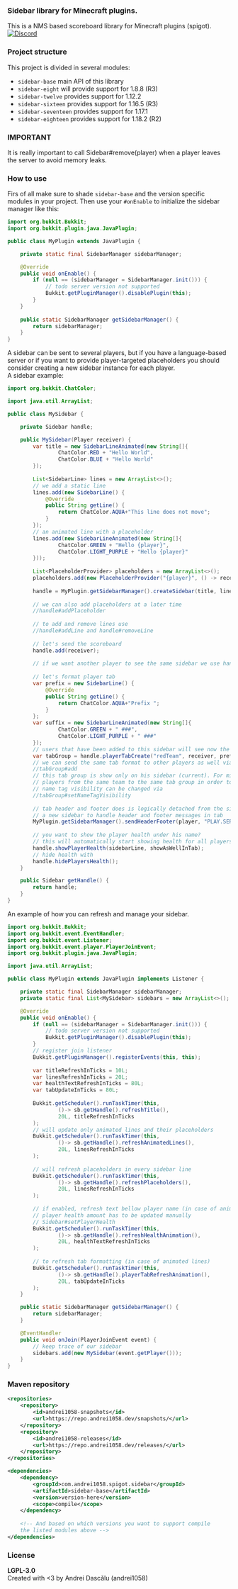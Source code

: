 ### Sidebar library for Minecraft plugins.
This is a NMS based scoreboard library for Minecraft plugins (spigot).  
[![Discord](https://discordapp.com/api/guilds/201345265821679617/widget.png?style=shield)](https://discord.gg/XdJfN2X)

### Project structure
This project is divided in several modules:
- `sidebar-base` main API of this library
- `sidebar-eight` will provide support for 1.8.8 (R3)
- `sidebar-twelve` provides support for 1.12.2
- `sidebar-sixteen` provides support for 1.16.5 (R3)
- `sidebar-seventeen` provides support for 1.17.1
- `sidebar-eighteen` provides support for 1.18.2 (R2)

### IMPORTANT
It is really important to call Sidebar#remove(player) when a player leaves the server to avoid memory leaks.


### How to use
Firs of all make sure to shade `sidebar-base` and the version specific modules in your project. Then use
your `#onEnable` to initialize the sidebar manager like this:

```java
import org.bukkit.Bukkit;
import org.bukkit.plugin.java.JavaPlugin;

public class MyPlugin extends JavaPlugin {

    private static final SidebarManager sidebarManager;

    @Override
    public void onEnable() {
        if (null == (sidebarManager = SidebarManager.init())) {
            // todo server version not supported
            Bukkit.getPluginManager().disablePlugin(this);
        }
    }
    
    public static SidebarManager getSidebarManager() {
        return sidebarManager;
    }
}
```

A sidebar can be sent to several players, but if you have a language-based server or if you want to 
provide player-targeted placeholders you should consider creating a new sidebar instance for each player.  
A sidebar example:

```java
import org.bukkit.ChatColor;

import java.util.ArrayList;

public class MySidebar {

    private Sidebar handle;

    public MySidebar(Player receiver) {
        var title = new SidebarLineAnimated(new String[]{
                ChatColor.RED + "Hello World",
                ChatColor.BLUE + "Hello World"
        });
        
        List<SidebarLine> lines = new ArrayList<>();
        // we add a static line
        lines.add(new SidebarLine() {
            @Override
            public String getLine() {
                return ChatColor.AQUA+"This line does not move";
            }
        });
        // an animated line with a placeholder
        lines.add(new SidebarLineAnimated(new String[]{
                ChatColor.GREEN + "Hello {player}",
                ChatColor.LIGHT_PURPLE + "Hello {player}"
        }));
        
        List<PlaceholderProvider> placeholders = new ArrayList<>();
        placeholders.add(new PlaceholderProvider("{player}", () -> receiver.getDisplayName()));
        
        handle = MyPlugin.getSidebarManager().createSidebar(title, lines, placeholders);
        
        // we can also add placeholders at a later time
        //handle#addPlaceholder
        
        // to add and remove lines use
        //handle#addLine and handle#removeLine
        
        // let's send the scoreboard
        handle.add(receiver);
        
        // if we want another player to see the same sidebar we use handle#add again
        
        // let's format player tab
        var prefix = new SidebarLine() {
            @Override
            public String getLine() {
                return ChatColor.AQUA+"Prefix ";
            }
        };
        var suffix = new SidebarLineAnimated(new String[]{
                ChatColor.GREEN + " ###",
                ChatColor.LIGHT_PURPLE + " ###"
        });
        // users that have been added to this sidebar will see now the tab-format for the given player
        var tabGroup = handle.playerTabCreate("redTeam", receiver, prefix, suffix, PlayerTab.PushingRule.NEVER);
        // we can send the same tab format to other players as well via
        //tabGroup#add
        // this tab group is show only on his sidebar (current). For mini-games such as bed wars we add
        // players from the same team to the same tab group in order to have an ordered tab list.
        // name tag visibility can be changed via
        //tabGroup#setNameTagVisibility
        
        // tab header and footer does is logically detached from the sidebar si you won't need to create
        // a new sidebar to handle header and footer messages in tab
        MyPlugin.getSidebarManager().sendHeaderFooter(player, "PLAY.SERVER.COM", "Be kind!");
        
        // you want to show the player health under his name?
        // this will automatically start showing health for all players
        handle.showPlayerHealth(sidebarLine, showAsWellInTab);
        // hide health with
        handle.hidePlayersHealth();
    }

    public Sidebar getHandle() {
        return handle;
    }
}
```
An example of how you can refresh and manage your sidebar.

```java
import org.bukkit.Bukkit;
import org.bukkit.event.EventHandler;
import org.bukkit.event.Listener;
import org.bukkit.event.player.PlayerJoinEvent;
import org.bukkit.plugin.java.JavaPlugin;

import java.util.ArrayList;

public class MyPlugin extends JavaPlugin implements Listener {

    private static final SidebarManager sidebarManager;
    private static final List<MySidebar> sidebars = new ArrayList<>();

    @Override
    public void onEnable() {
        if (null == (sidebarManager = SidebarManager.init())) {
            // todo server version not supported
            Bukkit.getPluginManager().disablePlugin(this);
        }
        // register join listener
        Bukkit.getPluginManager().registerEvents(this, this);
        
        var titleRefreshInTicks = 10L;
        var linesRefreshInTicks = 20L;
        var healthTextRefreshInTicks = 80L;
        var tabUpdateInTicks = 80L;
        
        Bukkit.getScheduler().runTaskTimer(this, 
                ()-> sb.getHandle().refreshTitle(),
                20L, titleRefreshInTicks
        );
        // will update only animated lines and their placeholders
        Bukkit.getScheduler().runTaskTimer(this,
                ()-> sb.getHandle().refreshAnimatedLines(),
                20L, linesRefreshInTicks
        );
        
        // will refresh placeholders in every sidebar line
        Bukkit.getScheduler().runTaskTimer(this,
                ()-> sb.getHandle().refreshPlaceholders(),
                20L, linesRefreshInTicks
        );
        
        // if enabled, refresh text bellow player name (in case of animated lines)
        // player health amount has to be updated manually
        // Sidebar#setPlayerHealth
        Bukkit.getScheduler().runTaskTimer(this,
                ()-> sb.getHandle().refreshHealthAnimation(),
                20L, healthTextRefreshInTicks
        );
        
        // to refresh tab formatting (in case of animated lines)
        Bukkit.getScheduler().runTaskTimer(this,
                ()-> sb.getHandle().playerTabRefreshAnimation(),
                20L, tabUpdateInTicks
        );
    }

    public static SidebarManager getSidebarManager() {
        return sidebarManager;
    }

    @EventHandler
    public void onJoin(PlayerJoinEvent event) {
        // keep trace of our sidebar
        sidebars.add(new MySidebar(event.getPlayer()));
    }
}
```

### Maven repository

```xml
<repositories>
    <repository>
        <id>andrei1058-snapshots</id>
        <url>https://repo.andrei1058.dev/snapshots/</url>
    </repository>
    <repository>
        <id>andrei1058-releases</id>
        <url>https://repo.andrei1058.dev/releases/</url>
    </repository>
</repositories>
```

```xml
<dependencies>
    <dependency>
        <groupId>com.andrei1058.spigot.sidebar</groupId>
        <artifactId>sidebar-base</artifactId>
        <version>version-here</version>
        <scope>compile</scope>
    </dependency>
    
    <!-- And based on which versions you want to support compile 
    the listed modules above -->
</dependencies>
```

### License
**LGPL-3.0**  
Created with <3 by Andrei Dascălu (andrei1058)